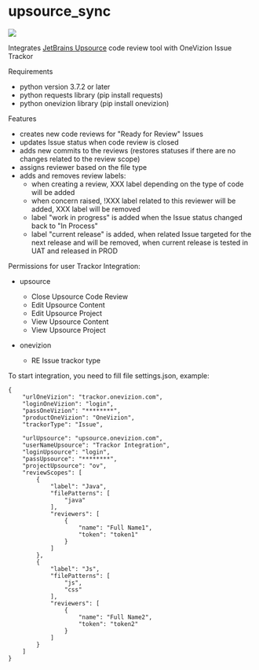 # upsource_sync
![](./icon.png)

Integrates [JetBrains Upsource](https://www.jetbrains.com/upsource/) code review tool with OneVizion Issue Trackor

Requirements
- python version 3.7.2 or later
- python requests library (pip install requests)
- python onevizion library (pip install onevizion)

Features
- creates new code reviews for "Ready for Review" Issues
- updates Issue status when code review is closed
- adds new commits to the reviews (restores statuses if there are no changes related to the review scope)
- assigns reviewer based on the file type
- adds and removes review labels:
  + when creating a review, XXX label depending on the type of code will be added 
  + when concern raised, !XXX label related to this reviewer will be added, XXX label will be removed
  + label "work in progress" is added when the Issue status changed back to "In Process"
  + label "current release" is added, when related Issue targeted for the next release and will be removed, when current release is tested in UAT and released in PROD

Permissions for user Trackor Integration:
- upsource
  + Close Upsource Code Review
  + Edit Upsource Content
  + Edit Upsource Project
  + View Upsource Content
  + View Upsource Project

- onevizion
  + RE Issue trackor type

To start integration, you need to fill file settings.json, example:
```
{
    "urlOneVizion": "trackor.onevizion.com",
    "loginOneVizion": "login",
    "passOneVizion": "********",
    "productOneVizion": "OneVizion",
    "trackorType": "Issue",

    "urlUpsource": "upsource.onevizion.com",
    "userNameUpsource": "Trackor Integration",
    "loginUpsource": "login",
    "passUpsource": "********",
    "projectUpsource": "ov",
    "reviewScopes": [
        {
            "label": "Java",
            "filePatterns": [
                "java"
            ],
            "reviewers": [
                {
                    "name": "Full Name1",
                    "token": "token1"
                }
            ]
        },
        {
            "label": "Js",
            "filePatterns": [
                "js",
                "css"
            ],
            "reviewers": [
                {
                    "name": "Full Name2",
                    "token": "token2"
                }
            ]
        }
    ]
}
```
